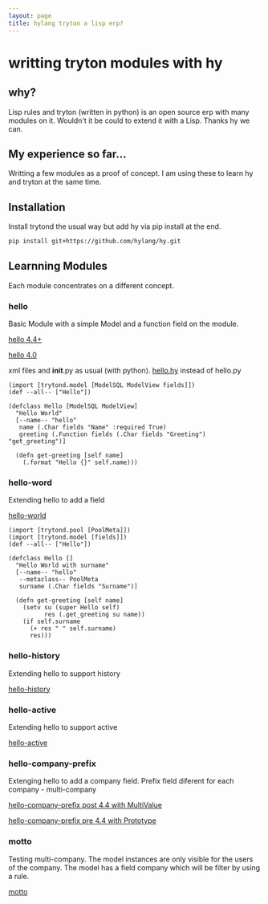 ```yaml
---
layout: page
title: hylang tryton a lisp erp?
---
```


# writting tryton modules with hy

## why?

Lisp rules and tryton (written in python) is an open source erp with many modules on it.
Wouldn't it be could to extend it with a Lisp. Thanks hy we can.


## My experience so far...

Writting a few modules as a proof of concept. I am using these to learn hy and tryton at the same time.

## Installation

Install trytond the usual way but add hy via pip install at the end.

```bash
pip install git+https://github.com/hylang/hy.git
```


## Learnning Modules
Each module concentrates on a different concept.

### hello
Basic Module with a simple Model and a function field on the module.

[hello 4.4+](https://github.com/fgui/hy-tryton-hello)

[hello 4.0](https://github.com/fgui/hy-tryton-hello/tree/4.0)

xml files and __init__.py as usual (with python).
[hello.hy](https://github.com/fgui/hy-tryton-hello/blob/master/hello.hy) instead of hello.py

```hy
(import [trytond.model [ModelSQL ModelView fields]])
(def --all-- ["Hello"])

(defclass Hello [ModelSQL ModelView]
  "Hello World"
  [--name-- "hello"
   name (.Char fields "Name" :required True)
   greeting (.Function fields (.Char fields "Greeting") "get_greeting")]

  (defn get-greeting [self name]
    (.format "Hello {}" self.name)))
```

### hello-word
Extending hello to add a field

[hello-world](https://github.com/fgui/hy-tryton-hello_world)

```hy
(import [trytond.pool [PoolMeta]])
(import [trytond.model [fields]])
(def --all-- ["Hello"])

(defclass Hello []
  "Hello World with surname"
  [--name-- "hello"
   --metaclass-- PoolMeta
   surname (.Char fields "Surname")]

  (defn get-greeting [self name]
    (setv su (super Hello self)
          res (.get_greeting su name))
    (if self.surname
      (+ res " " self.surname)
      res)))
```

### hello-history
Extending hello to support history

[hello-history](https://github.com/fgui/hy-tryton-hello_history)

### hello-active
Extending hello to support active

[hello-active](https://github.com/fgui/hy-tryton-hello_active)

### hello-company-prefix
Extenging hello to add a company field. Prefix field diferent for each company - multi-company

[hello-company-prefix post 4.4 with MultiValue](https://github.com/fgui/hy-tryton-hello_company_prefix)

[hello-company-prefix pre 4.4 with Prototype](https://github.com/fgui/hy-tryton-hello_company_prefix/tree/4.0)

### motto
Testing multi-company. The model instances are only visible for the users of the company.
The model has a field company which will be filter by using a rule.

[motto](https://github.com/fgui/hy-tryton-motto)